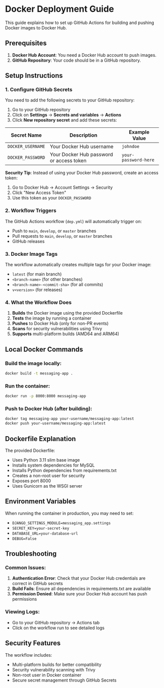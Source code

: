 # Docker Deployment Guide

This guide explains how to set up GitHub Actions for building and pushing Docker images to Docker Hub.

## Prerequisites

1. **Docker Hub Account**: You need a Docker Hub account to push images.
2. **GitHub Repository**: Your code should be in a GitHub repository.

## Setup Instructions

### 1. Configure GitHub Secrets

You need to add the following secrets to your GitHub repository:

1. Go to your GitHub repository
2. Click on **Settings** → **Secrets and variables** → **Actions**
3. Click **New repository secret** and add these secrets:

| Secret Name | Description | Example Value |
|-------------|-------------|---------------|
| `DOCKER_USERNAME` | Your Docker Hub username | `johndoe` |
| `DOCKER_PASSWORD` | Your Docker Hub password or access token | `your-password-here` |

**Security Tip**: Instead of using your Docker Hub password, create an access token:
1. Go to Docker Hub → Account Settings → Security
2. Click "New Access Token"
3. Use this token as your `DOCKER_PASSWORD`

### 2. Workflow Triggers

The GitHub Actions workflow (`dep.yml`) will automatically trigger on:
- Push to `main`, `develop`, or `master` branches
- Pull requests to `main`, `develop`, or `master` branches
- GitHub releases

### 3. Docker Image Tags

The workflow automatically creates multiple tags for your Docker image:
- `latest` (for main branch)
- `<branch-name>` (for other branches)
- `<branch-name>-<commit-sha>` (for all commits)
- `v<version>` (for releases)

### 4. What the Workflow Does

1. **Builds** the Docker image using the provided Dockerfile
2. **Tests** the image by running a container
3. **Pushes** to Docker Hub (only for non-PR events)
4. **Scans** for security vulnerabilities using Trivy
5. **Supports** multi-platform builds (AMD64 and ARM64)

## Local Docker Commands

### Build the image locally:
```bash
docker build -t messaging-app .
```

### Run the container:
```bash
docker run -p 8000:8000 messaging-app
```

### Push to Docker Hub (after building):
```bash
docker tag messaging-app your-username/messaging-app:latest
docker push your-username/messaging-app:latest
```

## Dockerfile Explanation

The provided Dockerfile:
- Uses Python 3.11 slim base image
- Installs system dependencies for MySQL
- Installs Python dependencies from requirements.txt
- Creates a non-root user for security
- Exposes port 8000
- Uses Gunicorn as the WSGI server

## Environment Variables

When running the container in production, you may need to set:
- `DJANGO_SETTINGS_MODULE=messaging_app.settings`
- `SECRET_KEY=your-secret-key`
- `DATABASE_URL=your-database-url`
- `DEBUG=False`

## Troubleshooting

### Common Issues:

1. **Authentication Error**: Check that your Docker Hub credentials are correct in GitHub secrets
2. **Build Fails**: Ensure all dependencies in requirements.txt are available
3. **Permission Denied**: Make sure your Docker Hub account has push permissions

### Viewing Logs:
- Go to your GitHub repository → Actions tab
- Click on the workflow run to see detailed logs

## Security Features

The workflow includes:
- Multi-platform builds for better compatibility
- Security vulnerability scanning with Trivy
- Non-root user in Docker container
- Secure secret management through GitHub Secrets
